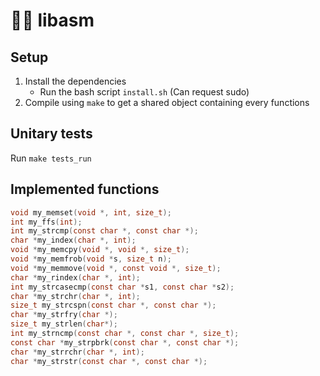 # 👨‍💻 libasm

## Setup

1. Install the dependencies
    - Run the bash script `install.sh` (Can request sudo)
2. Compile using `make` to get a shared object containing every functions

## Unitary tests

Run `make tests_run`

## Implemented functions

```c
void my_memset(void *, int, size_t);
int my_ffs(int);
int my_strcmp(const char *, const char *);
char *my_index(char *, int);
void *my_memcpy(void *, void *, size_t);
void *my_memfrob(void *s, size_t n);
void *my_memmove(void *, const void *, size_t);
char *my_rindex(char *, int);
int my_strcasecmp(const char *s1, const char *s2);
char *my_strchr(char *, int);
size_t my_strcspn(const char *, const char *);
char *my_strfry(char *);
size_t my_strlen(char*);
int my_strncmp(const char *, const char *, size_t);
const char *my_strpbrk(const char *, const char *);
char *my_strrchr(char *, int);
char *my_strstr(const char *, const char *);
```
